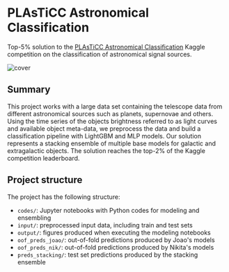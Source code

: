 # PLAsTiCC Astronomical Classification

Top-5% solution to the [PLAsTiCC Astronomical Classification](https://www.kaggle.com/c/PLAsTiCC-2018) Kaggle competition on the classification of astronomical signal sources.

![cover](https://i.postimg.cc/fyy2hLHr/space-cover.jpg)


## Summary

This project works with a large data set containing the telescope data from different astronomical sources such as planets, supernovae and others. Using the time series of the objects brightness referred to as light curves and available object meta-data, we preprocess the data and build a classification pipeline with LightGBM and MLP models. Our solution represents a stacking ensemble of multiple base models for galactic and extragalactic objects. The solution reaches the top-2% of the Kaggle competition leaderboard.


## Project structure

The project has the following structure:
- `codes/`:  Jupyter notebooks with Python codes for modeling and ensembling
- `input/`: preprocessed input data, including train and test sets
- `output/`: figures produced when executing the modeling notebooks
- `oof_preds_joao/`: out-of-fold predictions produced by Joao's models
- `oof_preds_nik/`: out-of-fold predictions produced by Nikita's models
- `preds_stacking/`: test set predictions produced by the stacking ensemble
